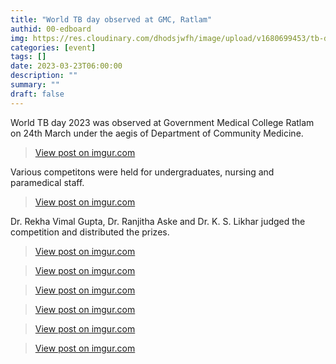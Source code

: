 ```yaml
---
title: "World TB day observed at GMC, Ratlam"
authid: 00-edboard
img: https://res.cloudinary.com/dhodsjwfh/image/upload/v1680699453/tb-day_zsuyca.jpg
categories: [event]
tags: []
date: 2023-03-23T06:00:00
description: ""
summary: ""
draft: false
---
```


World TB day 2023 was observed at Government Medical College Ratlam on 24th March under the aegis of Department of Community Medicine.


<blockquote class="imgur-embed-pub" lang="en" data-id="edJglT6"><a href="https://imgur.com/edJglT6">View post on imgur.com</a></blockquote><script async src="//s.imgur.com/min/embed.js" charset="utf-8"></script>

Various competitons were held for undergraduates, nursing and paramedical staff. 

<blockquote class="imgur-embed-pub" lang="en" data-id="B0SZSBF"><a href="https://imgur.com/B0SZSBF">View post on imgur.com</a></blockquote><script async src="//s.imgur.com/min/embed.js" charset="utf-8"></script>

Dr. Rekha Vimal Gupta, Dr. Ranjitha Aske and Dr. K. S. Likhar judged the competition and distributed the prizes.

<blockquote class="imgur-embed-pub" lang="en" data-id="lXMZeTn"><a href="https://imgur.com/lXMZeTn">View post on imgur.com</a></blockquote><script async src="//s.imgur.com/min/embed.js" charset="utf-8"></script>

<blockquote class="imgur-embed-pub" lang="en" data-id="MbkwZYf"><a href="https://imgur.com/MbkwZYf">View post on imgur.com</a></blockquote><script async src="//s.imgur.com/min/embed.js" charset="utf-8"></script>

<blockquote class="imgur-embed-pub" lang="en" data-id="ovVTMA8"><a href="https://imgur.com/ovVTMA8">View post on imgur.com</a></blockquote><script async src="//s.imgur.com/min/embed.js" charset="utf-8"></script>

<blockquote class="imgur-embed-pub" lang="en" data-id="pDDhYBh"><a href="https://imgur.com/pDDhYBh">View post on imgur.com</a></blockquote><script async src="//s.imgur.com/min/embed.js" charset="utf-8"></script>


<blockquote class="imgur-embed-pub" lang="en" data-id="9lMQ09J"><a href="https://imgur.com/9lMQ09J">View post on imgur.com</a></blockquote><script async src="//s.imgur.com/min/embed.js" charset="utf-8"></script>

<blockquote class="imgur-embed-pub" lang="en" data-id="1Tdgixd"><a href="https://imgur.com/1Tdgixd">View post on imgur.com</a></blockquote><script async src="//s.imgur.com/min/embed.js" charset="utf-8"></script>